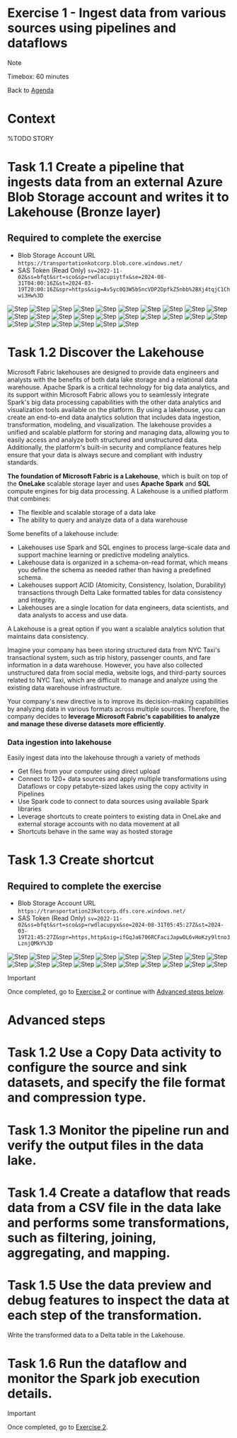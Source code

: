 # Exercise 1 - Ingest data from various sources using pipelines and dataflows 

> [!NOTE]
> Timebox: 60 minutes
> 
> Back to [Agenda](./../README.md#agenda)

# Context
%TODO STORY

# Task 1.1 Create a pipeline that ingests data from an external Azure Blob Storage account and writes it to Lakehouse (Bronze layer)

## Required to complete the exercise
* Blob Storage Account URL `https://transportationkotcorp.blob.core.windows.net/`
* SAS Token (Read Only) `sv=2022-11-02&ss=bfqt&srt=sco&sp=rwdlacupiytfx&se=2024-08-31T04:00:16Z&st=2024-03-19T20:00:16Z&spr=https&sig=Av5yc0Q3W5bSncVDP2DpfkZ5nbb%2BXj4tqjC1Chwi3Hw%3D`

![Step](../media/1/1.jpg)
![Step](../media/1/2.jpg)
![Step](../media/1/3.jpg)
![Step](../media/1/4.jpg)
![Step](../media/1/5.jpg)
![Step](../media/1/6.jpg)
![Step](../media/1/7.jpg)
![Step](../media/1/8.jpg)
![Step](../media/1/9.jpg)
![Step](../media/1/10.jpg)
![Step](../media/1/11.jpg)
![Step](../media/1/12.jpg)
![Step](../media/1/13.jpg)
![Step](../media/1/14.jpg)
![Step](../media/1/15.jpg)
![Step](../media/1/16.jpg)
![Step](../media/1/17.jpg)
![Step](../media/1/18.jpg)
![Step](../media/1/19.jpg)
![Step](../media/1/20.jpg)
![Step](../media/1/21.jpg)
![Step](../media/1/22.jpg)
![Step](../media/1/23.jpg)
![Step](../media/1/24.jpg)
![Step](../media/1/25.jpg)
![Step](../media/1/26.jpg)


# Task 1.2 Discover the Lakehouse 

Microsoft Fabric lakehouses are designed to provide data engineers and analysts with the benefits of both data lake storage and a relational data warehouse. Apache Spark is a critical technology for big data analytics, and its support within Microsoft Fabric allows you to seamlessly integrate Spark's big data processing capabilities with the other data analytics and visualization tools available on the platform. 
By using a lakehouse, you can create an end-to-end data analytics solution that includes data ingestion, transformation, modeling, and visualization. The lakehouse provides a unified and scalable platform for storing and managing data, allowing you to easily access and analyze both structured and unstructured data. Additionally, the platform's built-in security and compliance features help ensure that your data is always secure and compliant with industry standards.


**The foundation of Microsoft Fabric is a Lakehouse**, which is built on top of the **OneLake** scalable storage layer and uses **Apache Spark** and **SQL** compute engines for big data processing. A Lakehouse is a unified platform that combines:
- The flexible and scalable storage of a data lake
- The ability to query and analyze data of a data warehouse

Some benefits of a lakehouse include:
- Lakehouses use Spark and SQL engines to process large-scale data and support machine learning or predictive modeling analytics.
- Lakehouse data is organized in a schema-on-read format, which means you define the schema as needed rather than having a predefined schema.
- Lakehouses support ACID (Atomicity, Consistency, Isolation, Durability) transactions through Delta Lake formatted tables for data consistency and integrity.
- Lakehouses are a single location for data engineers, data scientists, and data analysts to access and use data.

A Lakehouse is a great option if you want a scalable analytics solution that maintains data consistency.

Imagine your company has been storing structured data from NYC Taxi's transactional system, such as trip history, passenger counts, and fare information in a data warehouse. However, you have also collected unstructured data from social media, website logs, and third-party sources related to NYC Taxi, which are difficult to manage and analyze using the existing data warehouse infrastructure.

Your company's new directive is to improve its decision-making capabilities by analyzing data in various formats across multiple sources. Therefore, the company decides to **leverage Microsoft Fabric's capabilities to analyze and manage these diverse datasets more efficiently**.


###  Data ingestion into lakehouse
Easily ingest data into the lakehouse through a variety of methods

* Get files from your computer using direct upload
* Connect to 120+ data sources and apply multiple transformations using Dataflows or copy petabyte-sized lakes using the copy activity in Pipelines
* Use Spark code to connect to data sources using available Spark libraries
* Leverage shortcuts to create pointers to existing data in OneLake and external storage accounts with no data movement at all
* Shortcuts behave in the same way as hosted storage


# Task 1.3 Create shortcut

## Required to complete the exercise
* Blob Storage Account URL `https://transportation23kotcorp.dfs.core.windows.net/`
* SAS Token (Read Only) `sv=2022-11-02&ss=bfqt&srt=sco&sp=rwdlacupyx&se=2024-08-31T05:45:27Z&st=2024-03-19T21:45:27Z&spr=https,http&sig=ifGqJa6706RCFaciJapwOL6vHoKzy9ltno3LznjQMkY%3D`


![Step](../media/1/27.jpg)
![Step](../media/1/28.jpg)
![Step](../media/1/29.jpg)
![Step](../media/1/31.jpg)
![Step](../media/1/32.jpg)
![Step](../media/1/33.jpg)
![Step](../media/1/34.jpg)
![Step](../media/1/35.jpg)
![Step](../media/1/36.jpg)
![Step](../media/1/37.jpg)
![Step](../media/1/38.jpg)
![Step](../media/1/39.jpg)
![Step](../media/1/40.jpg)
![Step](../media/1/41.jpg)
![Step](../media/1/42.jpg)
![Step](../media/1/43.jpg)
![Step](../media/1/44.jpg)
![Step](../media/1/45.jpg)
![Step](../media/1/46.jpg)
![Step](../media/1/47.jpg)







> [!IMPORTANT]
> Once completed, go to [Exercise 2](./../exercise-2/exercise-2.md) or continue with [Advanced steps below](#advanced-steps).




# Advanced steps

# Task 1.2 Use a Copy Data activity to configure the source and sink datasets, and specify the file format and compression type.

# Task 1.3 Monitor the pipeline run and verify the output files in the data lake.

# Task 1.4 Create a dataflow that reads data from a CSV file in the data lake and performs some transformations, such as filtering, joining, aggregating, and mapping.

# Task 1.5 Use the data preview and debug features to inspect the data at each step of the transformation.
Write the transformed data to a Delta table in the Lakehouse.

# Task 1.6 Run the dataflow and monitor the Spark job execution details. 



> [!IMPORTANT]
> Once completed, go to [Exercise 2](./../exercise-2/exercise-2.md).
